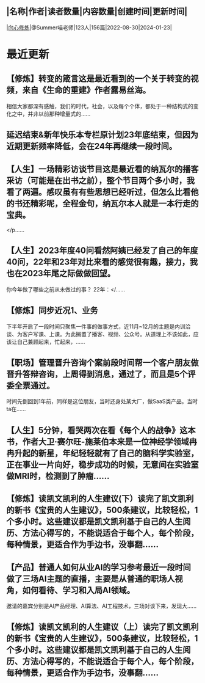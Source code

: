 |名称|作者|读者数量|内容数量|创建时间|更新时间|
---
|[向心修炼](https://xiaobot.net/p/InnerGame?refer=0b133df9-27dc-423b-8101-639049001c13)|@Summer喵老师|123人|156篇|2022-08-30|2024-01-23|

# 最近更新
## 【修炼】转变的箴言这是最近看到的一个关于转变的视频，来自《生命的重建》作者露易丝海。

相信大家都深有感触，我们的时代，社会，以及每个个体，都处于一种结构式的变化之中，并非以前那种增量式的......
## 延迟结束&amp;新年快乐本专栏原计划23年底结束，但因为近期更新频率降低，会在24年再继续一段时间。

## 【人生】一场精彩访谈节目这是最近看的纳瓦尔的播客采访（可能是在出书之前），整个节目两个多小时，我看了两遍。感叹虽有有些思想已经听过，但怎么比看他的书还精彩呢，全程金句，纳瓦尔本人就是一本行走的宝典。
</p......
## 【人生】2023年度40问看然阿姨已经发了自己的年度40问，22年和23年对比来看的感觉很有趣，接力，我也在2023年尾之际做做回望。

你今年做了哪些之前从未做过的事？
22年：</......
## 【修炼】同步近况1、业务
下半年开启了一段时间只聚焦一件事的做事方式，近11月~12月的主题是内训洽谈、为客户写课、上课。为此搁置了播客、视频、公众号。从道理上不该如此，应该让自己兼顾起来，忙起来，......
## 【职场】管理晋升咨询个案前段时间帮一个客户朋友做晋升答辩咨询，上周得到消息，通过了，而且是5个评委全票通过。

时间先倒回到1年前，同样是这位朋友，当时还身处某大厂，做SaaS类产品。当时ta在......
## 【人生】5分钟，看哭两次在看《每个人的战争》这本书，作者大卫·赛尔旺-施莱伯本来是一位神经学领域冉冉升起的新星，年纪轻轻就有了自己的脑科学实验室，正在事业一片向好，稳步成功的时候，无意间在实验室做MRI时，检测到了肿瘤......
## 【修炼】读凯文凯利的人生建议(下）读完了凯文凯利的新书《宝贵的人生建议》，500条建议，比较轻松，1个多小时。这些建议都是凯文凯利基于自己的人生阅历、方法心得写的，不能说适合于每个人，每个阶段，每种情景，更适合作为手边书，没事翻......
## 【产品】普通人如何从业AI的学习参考最近一段时间做了三场AI主题的直播，主要是从普通的职场人视角，如何看待、学习和入局AI领域。

邀请的嘉宾分别是AI产品经理、AI算法、AI工程技术，三场对谈下来，发现大......
## 【修炼】读凯文凯利的人生建议（上）读完了凯文凯利的新书《宝贵的人生建议》，500条建议，比较轻松，1个多小时。这些建议都是凯文凯利基于自己的人生阅历、方法心得写的，不能说适合于每个人，每个阶段，每种情景，更适合作为手边书，没事翻......

